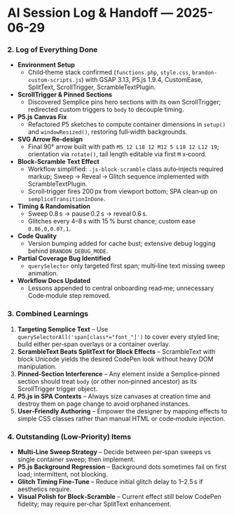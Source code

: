 # AI Session Log & Handoff — 2025-06-29

### 2. Log of Everything Done
- **Environment Setup**
  - Child‑theme stack confirmed (`functions.php`, `style.css`, `brandon-custom‑scripts.js`) with GSAP 3.13, P5.js 1.9.4, CustomEase, SplitText, ScrollTrigger, ScrambleTextPlugin.
- **ScrollTrigger & Pinned Sections**
  - Discovered Semplice pins hero sections with its own ScrollTrigger; redirected custom triggers to `body` to decouple timing.
- **P5.js Canvas Fix**
  - Refactored P5 sketches to compute container dimensions in `setup()` and `windowResized()`, restoring full‑width backgrounds.
- **SVG Arrow Re‑design**
  - Final 90° arrow built with path `M5 12 L18 12 M12 5 L18 12 L12 19`; orientation via `rotate()`, tail length editable via first `M` x‑coord.
- **Block‑Scramble Text Effect**
  - Workflow simplified: `.js-block-scramble` class auto‑injects required markup; Sweep → Reveal → Glitch sequence implemented with ScrambleTextPlugin.
  - Scroll‑trigger fires 200 px from viewport bottom; SPA clean‑up on `sempliceTransitionInDone`.
- **Timing & Randomisation**
  - Sweep 0.8 s → pause 0.2 s → reveal 0.6 s.
  - Glitches every 4–8 s with 15 % burst chance; custom ease `0.86,0,0.07,1`.
- **Code Quality**
  - Version bumping added for cache bust; extensive debug logging behind `BRANDON_DEBUG_MODE`.
- **Partial Coverage Bug Identified**
  - `querySelector` only targeted first span; multi‑line text missing sweep animation.
- **Workflow Docs Updated**
  - Lessons appended to central onboarding read‑me; unnecessary Code‑module step removed.

### 3. Combined Learnings
1. **Targeting Semplice Text** – Use `querySelectorAll('span[class*="font_"]')` to cover every styled line; build either per‑span overlays or a container overlay.
2. **ScrambleText Beats SplitText for Block Effects** – ScrambleText with block Unicode yields the desired CodePen look without heavy DOM manipulation.
3. **Pinned‑Section Interference** – Any element inside a Semplice‑pinned section should treat `body` (or other non‑pinned ancestor) as its ScrollTrigger trigger object.
4. **P5.js in SPA Contexts** – Always size canvases at creation time and destroy them on page change to avoid orphaned instances.
5. **User‑Friendly Authoring** – Empower the designer by mapping effects to simple CSS classes rather than manual HTML or code‑module injection.

### 4. Outstanding (Low‑Priority) Items
- **Multi‑Line Sweep Strategy** – Decide between per‑span sweeps vs single container sweep; then implement.
- **P5.js Background Regression** – Background dots sometimes fail on first load; intermittent, not blocking.
- **Glitch Timing Fine‑Tune** – Reduce initial glitch delay to 1–2.5 s if aesthetics require.
- **Visual Polish for Block‑Scramble** – Current effect still below CodePen fidelity; may require per‑char SplitText enhancement.
